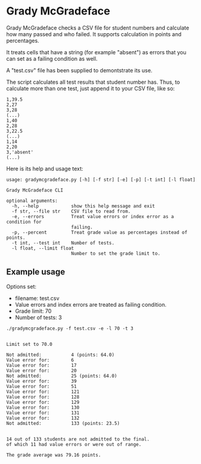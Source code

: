 # Grady McGradeface

Grady McGradeface checks a CSV file for student numbers and calculate how many passed and who failed. It supports calculation in points and percentages.

It treats cells that have a string (for example "absent") as errors that you can set as a failing condition as well.

A "test.csv" file has been supplied to demontstrate its use.

The script calculates all test results that student number has. Thus, to calculate more than one test, just append it to your CSV file, like so:

```text
1,39.5
2,27
3,28
(...)
1,40
2,28
3,22.5
(...)
1,14
2,20
3,'absent'
(...)
```

Here is its help and usage text:

```text
usage: gradymcgradeface.py [-h] [-f str] [-e] [-p] [-t int] [-l float]

Grady McGradeface CLI

optional arguments:
  -h, --help            show this help message and exit
  -f str, --file str    CSV file to read from.
  -e, --errors          Treat value errors or index error as a condition for
                        failing.
  -p, --percent         Treat grade value as percentages instead of points.
  -t int, --test int    Number of tests.
  -l float, --limit float
                        Number to set the grade limit to.
```

## Example usage

Options set:

* filename: test.csv
* Value errors and index errors are treated as failing condition.
* Grade limit: 70
* Number of tests: 3

```text
./gradymcgradeface.py -f test.csv -e -l 70 -t 3


Limit set to 70.0

Not admitted:           4 (points: 64.0)
Value error for:        6
Value error for:        17
Value error for:        20
Not admitted:           25 (points: 64.0)
Value error for:        39
Value error for:        51
Value error for:        121
Value error for:        128
Value error for:        129
Value error for:        130
Value error for:        131
Value error for:        132
Not admitted:           133 (points: 23.5)


14 out of 133 students are not admitted to the final.
of which 11 had value errors or were out of range.

The grade average was 79.16 points.
```